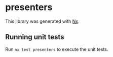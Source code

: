 # presenters

This library was generated with [Nx](https://nx.dev).

## Running unit tests

Run `nx test presenters` to execute the unit tests.
